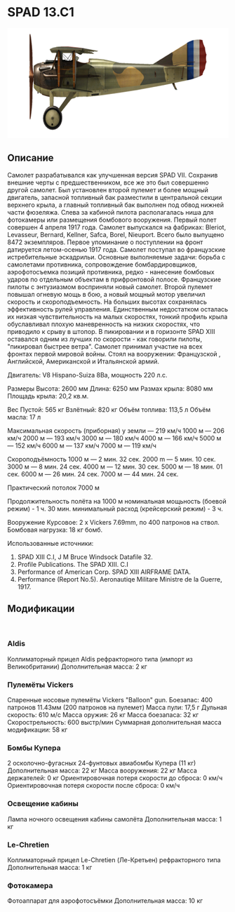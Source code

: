 ﻿# SPAD 13.C1

![spad13](../images/spad13.png)

## Описание

Самолет разрабатывался как улучшенная версия SPAD VII. Сохранив внешние черты с предшественником, все же это был совершенно другой самолет. Был установлен второй пулемет и более мощный двигатель, запасной топливный бак разместили в центральной секции верхнего крыла, а главный топливный бак выполнен под обвод нижней части фюзеляжа. Слева за кабиной пилота располагалась ниша для фотокамеры или размещения бомбового вооружения. Первый полет совершен 4 апреля 1917 года. Самолет выпускался на фабриках: Bleriot, Levasseur, Bernard, Kellner, Safca, Borel, Nieuport. Всего было выпущено 8472 экземпляров.
Первое упоминание о поступлении на фронт датируется летом-осенью 1917 года. Самолет поступал во французские истребительные эскадрильи. Основные выполняемые задачи: борьба с самолетами противника, сопровождение бомбардировщиков, аэрофотосъемка позиций противника, редко - нанесение бомбовых ударов по отдельным объектам в прифронтовой полосе.
Французские пилоты с энтузиазмом восприняли новый самолет. Второй пулемет повышал огневую мощь в бою, а новый мощный мотор увеличил скорость и скороподъемность. На больших высотах сохранялась эффективность рулей управления. Единственным недостатком осталась их низкая чувствительность на малых скоростях, тонкий профиль крыла обуславливал плохую маневренность на низких скоростях, что приводило к срыву в штопор. В пикировании и в горизонте SPAD XIII оставался одним из лучших по скорости - как говорили пилоты, "пикировал быстрее ветра". Самолет принимал участие на всех фронтах первой мировой войны. Стоял на вооружении: Французской , Английской, Американской и Итальянской армий.


Двигатель:
V8 Hispano-Suiza 8Ba, мощность 220 л.с.

Размеры
Высота: 2600 мм
Длина:  6250 мм
Размах крыла:  8080 мм
Площадь крыла:  20,2 кв.м.

Вес
Пустой: 565 кг
Взлётный: 820 кг
Объём топлива: 113,5 л
Объём масла: 17 л

Максимальная скорость (приборная)
у земли — 219 км/ч
1000 м — 206 км/ч
2000 м — 193 км/ч
3000 м — 180 км/ч
4000 м — 166 км/ч
5000 м — 152 км/ч
6000 м — 137 км/ч
7000 м — 119 км/ч

Скороподъёмность
1000 м — 2 мин. 32 сек.
2000 m — 5 мин. 10 сек.
3000 м — 8 мин. 24 сек.
4000 м — 12 мин. 30 сек.
5000 м — 18 мин. 01 сек.
6000 м — 26 мин. 24 сек.
7000 м — 44 мин. 24 сек.

Практический потолок 7000 м

Продолжительность полёта на 1000 м
номинальная мощьность (боевой режим) - 1 ч. 30 мин.
минимальный расход (крейсерский режим) - 3 ч.

Вооружение
Курсовое:  2 х Vickers 7.69mm, по 400 патронов на ствол.
Бомбовая нагрузка:  18 кг бомб.

Использованные источники:
1) SPAD XIII C.I, J M Bruce Windsock Datafile 32.
2) Profile Publications. The SPAD XIII. C.I
3) Performance of American Corp. SPAD XIII AIRFRAME DATA.
4) Performance (Report No.5). Aeronautiqe Militare Ministre de la Guerre, 1917.

## Модификации
﻿

### Aldis

Коллиматорный прицел Aldis рефракторного типа (импорт из Великобритании)
Дополнительная масса: 2 кг
﻿

### Пулемёты Vickers

Спаренные носовые пулемёты Vickers "Balloon" gun.
Боезапас: 400 патронов 11.43мм (200 патронов на пулемет)
Масса пули: 17,5 г
Дульная скорость: 610 м/с
Масса оружия: 26 кг
Масса боезапаса: 32 кг
Скорострельность: 600 выстр/мин
Суммарная дополнительная масса модификации: 58 кг
﻿

### Бомбы Купера

2 осколочно-фугасных 24-фунтовых авиабомбы Купера (11 кг)
Дополнительная масса: 22 кг
Масса вооружения: 22 кг
Масса держателей: 0 кг
Ориентировочная потеря скорости до сброса: 0 км/ч
Ориентировочная потеря скорости после сброса: 0 км/ч﻿

### Освещение кабины

Лампа ночного освещения кабины самолёта
Дополнительная масса: 1 кг
﻿

### Le-Chretien

Коллиматорный прицел Le-Chretien (Ле-Кретьен) рефракторного типа
Дополнительная масса: 1 кг
﻿

### Фотокамера

Фотоаппарат для аэрофотосъёмки 
Дополнительная масса: 10 кг
